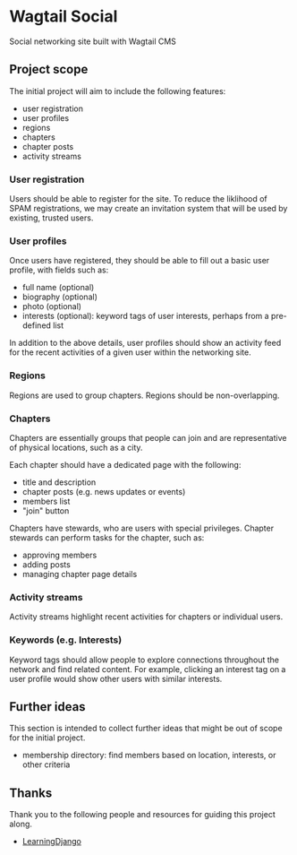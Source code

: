 # Wagtail Social

Social networking site built with Wagtail CMS

## Project scope

The initial project will aim to include the following features:

- user registration
- user profiles
- regions
- chapters
- chapter posts
- activity streams

### User registration

Users should be able to register for the site. To reduce the liklihood of SPAM registrations, we may create an invitation system that will be used by existing, trusted users.

### User profiles

Once users have registered, they should be able to fill out a basic user profile, with fields such as:

- full name (optional)
- biography (optional)
- photo (optional)
- interests (optional): keyword tags of user interests, perhaps from a pre-defined list

In addition to the above details, user profiles should show an activity feed for the recent activities of a given user within the networking site.

### Regions

Regions are used to group chapters. Regions should be non-overlapping.

### Chapters

Chapters are essentially groups that people can join and are representative of physical locations, such as a city.

Each chapter should have a dedicated page with the following:

- title and description
- chapter posts (e.g. news updates or events)
- members list
- "join" button

Chapters have stewards, who are users with special privileges. Chapter stewards can perform tasks for the chapter, such as:

- approving members
- adding posts
- managing chapter page details

### Activity streams

Activity streams highlight recent activities for chapters or individual users.

### Keywords (e.g. Interests)

Keyword tags should allow people to explore connections throughout the network and find related content. For example, clicking an interest tag on a user profile would show other users with similar interests.

## Further ideas

This section is intended to collect further ideas that might be out of scope for the initial project.

- membership directory: find members based on location, interests, or other criteria

## Thanks

Thank you to the following people and resources for guiding this project along.

- [LearningDjango](https://learndjango.com/books/)